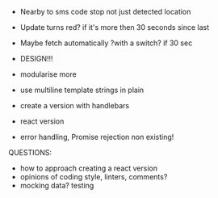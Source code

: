 - Nearby to sms code stop not just detected location
- Update turns red? if it's more then 30 seconds since last
- Maybe fetch automatically ?with a switch? if 30 sec

- DESIGN!!!
- modularise more
- use multiline template strings in plain
- create a version with handlebars
- react version
- error handling, Promise rejection non existing!



QUESTIONS:
- how to approach creating a react version
- opinions of coding style, linters, comments?
- mocking data? testing


